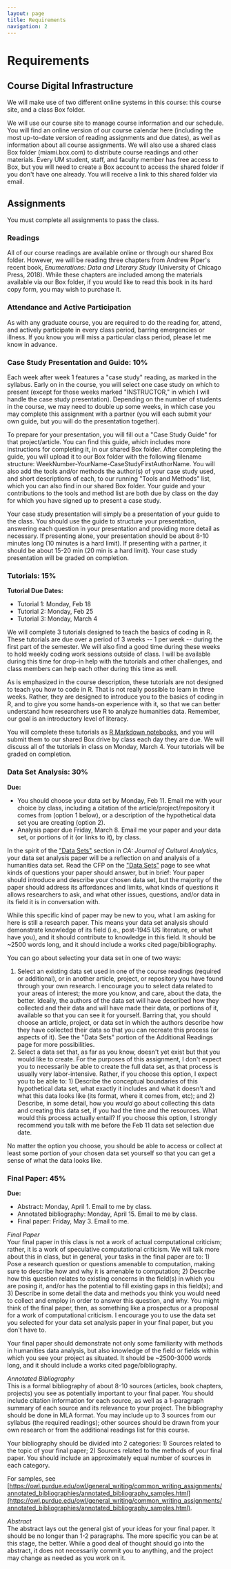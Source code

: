 ```yaml
---
layout: page
title: Requirements
navigation: 2
---
```

# Requirements
## Course Digital Infrastructure
We will make use of two different online systems in this course: this course site, and a class Box folder.

We will use our course site to manage course information and our schedule. You will find an online version of our course calendar here (including the most up-to-date version of reading assignments and due dates), as well as information about all course assignments. We will also use a shared class Box folder (miami.box.com) to distribute course readings and other materials. Every UM student, staff, and faculty member has free access to Box, but you will need to create a Box account to access the shared folder if you don't have one already. You will receive a link to this shared folder via email.

## Assignments
You must complete all assignments to pass the class.

### Readings
All of our course readings are available online or through our shared Box folder. However, we will be reading three chapters from Andrew Piper's recent book, _Enumerations: Data and Literary Study_ (University of Chicago Press, 2018). While these chapters are included among the materials available via our Box folder, if you would like to read this book in its hard copy form, you may wish to purchase it.

### Attendance and Active Participation
As with any graduate course, you are required to do the reading for, attend, and actively participate in every class period, barring emergencies or illness. If you know you will miss a particular class period, please let me know in advance.

### Case Study Presentation and Guide: 10%
Each week after week 1 features a "case study" reading, as marked in the syllabus. Early on in the course, you will select one case study on which to present (except for those weeks marked "INSTRUCTOR," in which I will handle the case study presentation). Depending on the number of students in the course, we may need to double up some weeks, in which case you may complete this assignment with a partner (you will each submit your own guide, but you will do the presentation together).

To prepare for your presentation, you will fill out a "Case Study Guide" for that project/article. You can find this guide, which includes more instructions for completing it, in our shared Box folder. After completing the guide, you will upload it to our Box folder with the following filename structure: WeekNumber-YourName-CaseStudyFirstAuthorName. You will also add the tools and/or methods the author(s) of your case study used, and short descriptions of each, to our running "Tools and Methods" list, which you can also find in our shared Box folder. Your guide and your contributions to the tools and method list are both due by class on the day for which you have signed up to present a case study.

Your case study presentation will simply be a presentation of your guide to the class. You should use the guide to structure your presentation, answering each question in your presentation and providing more detail as necessary. If presenting alone, your presentation should be about 8-10 minutes long (10 minutes is a hard limit). If presenting with a partner, it should be about 15-20 min (20 min is a hard limit). Your case study presentation will be graded on completion.

### Tutorials: 15%
**Tutorial Due Dates:**
* Tutorial 1: Monday, Feb 18
* Tutorial 2: Monday, Feb 25
* Tutorial 3: Monday, March 4

We will complete 3 tutorials designed to teach the basics of coding in R. These tutorials are due over a period of 3 weeks -- 1 per week -- during the first part of the semester. We will also find a good time during these weeks to hold weekly coding work sessions outside of class. I will be available during this time for drop-in help with the tutorials and other challenges, and class members can help each other during this time as well.

As is emphasized in the course description, these tutorials are not designed to teach you how to code in R. That is not really possible to learn in three weeks. Rather, they are designed to introduce you to the basics of coding in R, and to give you some hands-on experience with it, so that we can better understand how researchers use R to analyze humanities data. Remember, our goal is an introductory level of literacy.

You will complete these tutorials as [R Markdown notebooks](https://bookdown.org/yihui/rmarkdown/notebook.html), and you will submit them to our shared Box drive by class each day they are due. We will discuss all of the tutorials in class on Monday, March 4. Your tutorials will be graded on completion.

### Data Set Analysis: 30%
**Due:**
* You should choose your data set by Monday, Feb 11. Email me with your choice by class, including a citation of the article/project/repository it comes from (option 1 below), or a description of the hypothetical data set you are creating (option 2).
* Analysis paper due Friday, March 8. Email me your paper and your data set, or portions of it (or links to it), by class.

In the spirit of the ["Data Sets"](http://culturalanalytics.org/2017/10/introducing-data-sets-a-new-section/) section in _CA: Journal of Cultural Analytics_, your data set analysis paper will be a reflection on and analysis of a humanities data set. Read the CFP on the ["Data Sets"](http://culturalanalytics.org/2017/10/introducing-data-sets-a-new-section/) page to see what kinds of questions your paper should answer, but in brief: Your paper should introduce and describe your chosen data set, but the majority of the paper should address its affordances and limits, what kinds of questions it allows researchers to ask, and what other issues, questions, and/or data in its field it is in conversation with.

While this specific kind of paper may be new to you, what I am asking for here is still a research paper. This means your data set analysis should demonstrate knowledge of its field (i.e., post-1945 US literature, or what have you), and it should contribute to knowledge in this field. It should be ~2500 words long, and it should include a works cited page/bibliography.

You can go about selecting your data set in one of two ways:
1. Select an existing data set used in one of the course readings (required or additional), or in another article, project, or repository you have found through your own research. I encourage you to select data related to your areas of interest; the more you know, and care, about the data, the better. Ideally, the authors of the data set will have described how they collected and their data and will have made their data, or portions of it, available so that you can see it for yourself. Barring that, you should choose an article, project, or data set in which the authors describe how they have collected their data so that you can recreate this process (or aspects of it). See the "Data Sets" portion of the Additional Readings page for more possibilities.
2. Select a data set that, as far as you know, doesn't yet exist but that you would like to create. For the purposes of this assignment, I don't expect you to necessarily be able to create the full data set, as that process is usually very labor-intensive. Rather, if you choose this option, I expect you to be able to: 1) Describe the conceptual boundaries of this hypothetical data set, what exactly it includes and what it doesn't and what this data looks like (its format, where it comes from, etc); and 2) Describe, in some detail, how you _would_ go about collecting this data and creating this data set, if you had the time and the resources. What would this process actually entail? If you choose this option, I strongly recommend you talk with me before the Feb 11 data set selection due date.

No matter the option you choose, you should be able to access or collect at least some portion of your chosen data set yourself so that you can get a sense of what the data looks like.

### Final Paper: 45%
**Due:**
* Abstract: Monday, April 1. Email to me by class.
* Annotated bibliography: Monday, April 15. Email to me by class.
* Final paper: Friday, May 3. Email to me.

_Final Paper_<br/>
Your final paper in this class is not a work of actual computational criticism; rather, it is a work of speculative computational criticism. We will talk more about this in class, but in general, your tasks in the final paper are to: 1) Pose a research question or questions amenable to computation, making sure to describe how and why it is amenable to computation; 2) Describe how this question relates to existing concerns in the field(s) in which you are posing it, and/or has the potential to fill existing gaps in this field(s); and 3) Describe in some detail the data and methods you think you would need to collect and employ in order to answer this question, and why. You might think of the final paper, then, as something like a prospectus or a proposal for a work of computational criticism. I encourage you to use the data set you selected for your data set analysis paper in your final paper, but you don't have to.

Your final paper should demonstrate not only some familiarity with methods in humanities data analysis, but also knowledge of the field or fields within which you see your project as situated. It should be ~2500-3000 words long, and it should include a works cited page/bibliography.

_Annotated Bibliography_<br/>
This is a formal bibliography of about 8-10 sources (articles, book chapters, projects) you see as potentially important to your final paper. You should include citation information for each source, as well as a 1-paragraph summary of each source and its relevance to your project. The bibliography should be done in MLA format. You may include up to 3 sources from our syllabus (the required readings); other sources should be drawn from your own research or from the additional readings list for this course.

Your bibliography should be divided into 2 categories: 1) Sources related to the topic of your final paper; 2) Sources related to the methods of your final paper. You should include an approximately equal number of sources in each category.

For samples, see [https://owl.purdue.edu/owl/general_writing/common_writing_assignments/annotated_bibliographies/annotated_bibliography_samples.html](https://owl.purdue.edu/owl/general_writing/common_writing_assignments/annotated_bibliographies/annotated_bibliography_samples.html).

_Abstract_<br/>
The abstract lays out the general gist of your ideas for your final paper. It should be no longer than 1-2 paragraphs. The more specific you can be at this stage, the better. While a good deal of thought should go into the abstract, it does not necessarily commit you to anything, and the project may change as needed as you work on it.
